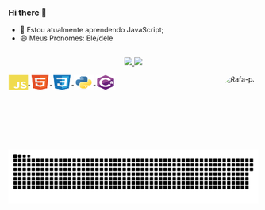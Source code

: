 ### Hi there 👋


- 🌱 Estou atualmente aprendendo JavaScript;
- 😄 Meus Pronomes: Ele/dele

##

<div align="center">
  <a href="https://github.com/VictorFBX">
  <img height="180em" src="https://github-readme-stats.vercel.app/api?username=VictorFBX&show_icons=true&theme=dark&include_all_commits=true&count_private=true"/>
  <img height="180em" src="https://github-readme-stats.vercel.app/api/top-langs/?username=VictorFBX&layout=compact&langs_count=7&theme=dark"/>
</div>
  
  
  <div style="display: inline_block"><br>
  <img align="center" alt="Rafa-Js" height="30" width="40" src="https://raw.githubusercontent.com/devicons/devicon/master/icons/javascript/javascript-plain.svg">
  <img align="center" alt="Rafa-HTML" height="30" width="40" src="https://raw.githubusercontent.com/devicons/devicon/master/icons/html5/html5-original.svg">
  <img align="center" alt="Rafa-CSS" height="30" width="40" src="https://raw.githubusercontent.com/devicons/devicon/master/icons/css3/css3-original.svg">
  <img align="center" alt="Rafa-Python" height="30" width="40" src="https://raw.githubusercontent.com/devicons/devicon/master/icons/python/python-original.svg">
  <img align="center" alt="Rafa-Csharp" height="30" width="40" src="https://raw.githubusercontent.com/devicons/devicon/master/icons/csharp/csharp-original.svg">
  <img align="right" alt="Rafa-pic" height="150" style="border-radius:50px;" src="https://media.discordapp.net/attachments/937165082327126087/951167317402857573/picasion.com_16745c0987e0e9f54c574ffcc6bd0655.gif">
</div>
  
  ##
  
  ![Snake animation](https://github.com/VictorFBX/VictorFBX/blob/output/github-contribution-grid-snake.svg)
  
 
